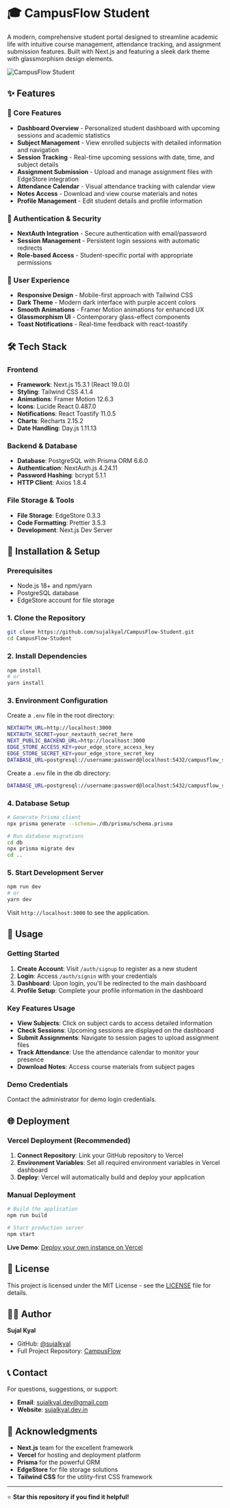# 🎓 CampusFlow Student

A modern, comprehensive student portal designed to streamline academic life with intuitive course management, attendance tracking, and assignment submission features. Built with Next.js and featuring a sleek dark theme with glassmorphism design elements.

![CampusFlow Student](public/logo_transparent.png)

## ✨ Features

### 🎯 Core Features
- **Dashboard Overview** - Personalized student dashboard with upcoming sessions and academic statistics
- **Subject Management** - View enrolled subjects with detailed information and navigation
- **Session Tracking** - Real-time upcoming sessions with date, time, and subject details
- **Assignment Submission** - Upload and manage assignment files with EdgeStore integration
- **Attendance Calendar** - Visual attendance tracking with calendar view
- **Notes Access** - Download and view course materials and notes
- **Profile Management** - Edit student details and profile information

### 🔐 Authentication & Security
- **NextAuth Integration** - Secure authentication with email/password
- **Session Management** - Persistent login sessions with automatic redirects
- **Role-based Access** - Student-specific portal with appropriate permissions

### 🎨 User Experience
- **Responsive Design** - Mobile-first approach with Tailwind CSS
- **Dark Theme** - Modern dark interface with purple accent colors
- **Smooth Animations** - Framer Motion animations for enhanced UX
- **Glassmorphism UI** - Contemporary glass-effect components
- **Toast Notifications** - Real-time feedback with react-toastify

## 🛠️ Tech Stack

### Frontend
- **Framework**: Next.js 15.3.1 (React 19.0.0)
- **Styling**: Tailwind CSS 4.1.4
- **Animations**: Framer Motion 12.6.3
- **Icons**: Lucide React 0.487.0
- **Notifications**: React Toastify 11.0.5
- **Charts**: Recharts 2.15.2
- **Date Handling**: Day.js 1.11.13

### Backend & Database
- **Database**: PostgreSQL with Prisma ORM 6.6.0
- **Authentication**: NextAuth.js 4.24.11
- **Password Hashing**: bcrypt 5.1.1
- **HTTP Client**: Axios 1.8.4

### File Storage & Tools
- **File Storage**: EdgeStore 0.3.3
- **Code Formatting**: Prettier 3.5.3
- **Development**: Next.js Dev Server


## 🚀 Installation & Setup

### Prerequisites
- Node.js 18+ and npm/yarn
- PostgreSQL database
- EdgeStore account for file storage

### 1. Clone the Repository
```bash
git clone https://github.com/sujalkyal/CampusFlow-Student.git
cd CampusFlow-Student
```

### 2. Install Dependencies
```bash
npm install
# or
yarn install
```

### 3. Environment Configuration
Create a `.env` file in the root directory:
```bash
NEXTAUTH_URL=http://localhost:3000
NEXTAUTH_SECRET=your_nextauth_secret_here
NEXT_PUBLIC_BACKEND_URL=http://localhost:3000
EDGE_STORE_ACCESS_KEY=your_edge_store_access_key
EDGE_STORE_SECRET_KEY=your_edge_store_secret_key
DATABASE_URL=postgresql://username:password@localhost:5432/campusflow_student
```
Create a `.env` file in the db directory:
```bash
DATABASE_URL=postgresql://username:password@localhost:5432/campusflow_student
```

### 4. Database Setup
```bash
# Generate Prisma client
npx prisma generate --schema=./db/prisma/schema.prisma

# Run database migrations
cd db
npx prisma migrate dev
cd ..
```

### 5. Start Development Server
```bash
npm run dev
# or
yarn dev
```
Visit `http://localhost:3000` to see the application.

## 📱 Usage

### Getting Started
1. **Create Account**: Visit `/auth/signup` to register as a new student
2. **Login**: Access `/auth/signin` with your credentials
3. **Dashboard**: Upon login, you'll be redirected to the main dashboard
4. **Profile Setup**: Complete your profile information in the dashboard

### Key Features Usage
- **View Subjects**: Click on subject cards to access detailed information
- **Check Sessions**: Upcoming sessions are displayed on the dashboard
- **Submit Assignments**: Navigate to session pages to upload assignment files
- **Track Attendance**: Use the attendance calendar to monitor your presence
- **Download Notes**: Access course materials from subject pages

### Demo Credentials
Contact the administrator for demo login credentials.


## 🌐 Deployment

### Vercel Deployment (Recommended)
1. **Connect Repository**: Link your GitHub repository to Vercel
2. **Environment Variables**: Set all required environment variables in Vercel dashboard
3. **Deploy**: Vercel will automatically build and deploy your application

### Manual Deployment
```bash
# Build the application
npm run build

# Start production server
npm start
```
**Live Demo**: [Deploy your own instance on Vercel](https://vercel.com/)

## 📄 License

This project is licensed under the MIT License - see the [LICENSE](LICENSE) file for details.

## 👨‍💻 Author

**Sujal Kyal**
- GitHub: [@sujalkyal](https://github.com/sujalkyal)
- Full Project Repository: [CampusFlow](https://github.com/sujalkyal/CampusFlow.git)

## 📞 Contact

For questions, suggestions, or support:
- **Email**: sujalkyal.dev@gmail.com
- **Website**: [sujalkyal.dev.in](https://sujaldev-ten.vercel.app/)

## 🙏 Acknowledgments

- **Next.js** team for the excellent framework
- **Vercel** for hosting and deployment platform
- **Prisma** for the powerful ORM
- **EdgeStore** for file storage solutions
- **Tailwind CSS** for the utility-first CSS framework

---

⭐ **Star this repository if you find it helpful!**